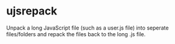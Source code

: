 # ujsrepack
Unpack a long JavaScript file (such as a user.js file) into seperate files/folders and repack the files back to the long .js file.
